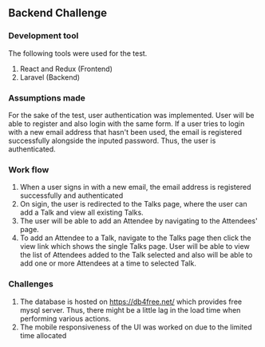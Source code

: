 ## Backend Challenge


### Development tool

The following tools were used for the test.
1. React and Redux (Frontend)
2. Laravel (Backend)


### Assumptions made

For the sake of the test, user authentication was implemented. 
User will be able to register and also login with the same form.
If a user tries to login with a new email address that hasn't been used, the email is registered successfully alongside the inputed password. Thus, the user is authenticated.


### Work flow

1. When a user signs in with a new email, the email address is registered successfully and authenticated 
2. On sigin, the user is redirected to the Talks page, where the user can add a Talk and view all existing Talks.
3. The user will be able to add an Attendee by navigating to the Attendees' page.
4. To add an Attendee to a Talk, navigate to the Talks page then click the view link which shows the single Talks page. User will be able to 
view the list of Attendees added to the Talk selected and also will be able to add one or more Attendees at a time to selected Talk.


### Challenges

1. The database is hosted on https://db4free.net/ which provides free mysql server. Thus, there might be a little lag in the load time when performing various actions.
2. The mobile responsiveness of the UI was worked on due to the limited time allocated